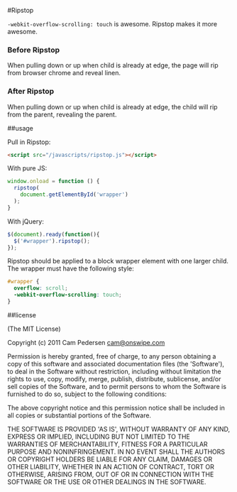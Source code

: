 #Ripstop

`-webkit-overflow-scrolling: touch` is awesome. Ripstop makes it more awesome.

### Before Ripstop

When pulling down or up when child is already at edge, 
the page will rip from browser chrome and reveal linen.

### After Ripstop

When pulling down or up when child is already at edge, 
the child will rip from the parent, revealing the parent.

##usage

Pull in Ripstop:

````html
<script src="/javascripts/ripstop.js"></script>
````

With pure JS:

````javascript
window.onload = function () {
  ripstop(
    document.getElementById('wrapper')
  );
}
````

With jQuery:

````javascript
$(document).ready(function(){
  $('#wrapper').ripstop();
});
````

Ripstop should be applied to a block wrapper element with one larger child.
The wrapper must have the following style:

````css
#wrapper {
  overflow: scroll;
  -webkit-overflow-scrolling: touch;
}
````

##license

(The MIT License)

Copyright (c) 2011 Cam Pedersen <cam@onswipe.com>

Permission is hereby granted, free of charge, to any person obtaining a copy of this software and associated documentation files (the 'Software'), to deal in the Software without restriction, including without limitation the rights to use, copy, modify, merge, publish, distribute, sublicense, and/or sell copies of the Software, and to permit persons to whom the Software is furnished to do so, subject to the following conditions:

The above copyright notice and this permission notice shall be included in all copies or substantial portions of the Software.

THE SOFTWARE IS PROVIDED 'AS IS', WITHOUT WARRANTY OF ANY KIND, EXPRESS OR IMPLIED, INCLUDING BUT NOT LIMITED TO THE WARRANTIES OF MERCHANTABILITY, FITNESS FOR A PARTICULAR PURPOSE AND NONINFRINGEMENT. IN NO EVENT SHALL THE AUTHORS OR COPYRIGHT HOLDERS BE LIABLE FOR ANY CLAIM, DAMAGES OR OTHER LIABILITY, WHETHER IN AN ACTION OF CONTRACT, TORT OR OTHERWISE, ARISING FROM, OUT OF OR IN CONNECTION WITH THE SOFTWARE OR THE USE OR OTHER DEALINGS IN THE SOFTWARE.

